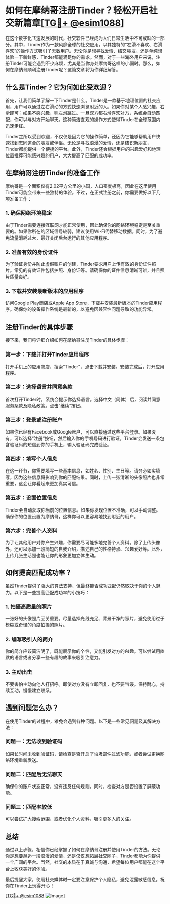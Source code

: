 # 如何在摩纳哥注册Tinder？轻松开启社交新篇章[[TG💪+ @esim1088](https://t.me/s/esim1088)]

在这个数字化飞速发展的时代，社交软件已经成为人们日常生活中不可或缺的一部分。其中，Tinder作为一款风靡全球的社交应用，以其独特的“左滑不喜欢、右滑喜欢”的操作方式吸引了无数用户。无论你是想寻找爱情、结交朋友，还是单纯想体验一下新鲜感，Tinder都能满足你的需求。然而，对于一些海外用户来说，注册Tinder可能会遇到不少麻烦，尤其是当你身处摩纳哥这样的小国时。那么，如何在摩纳哥顺利注册Tinder呢？这篇文章将为你详细解答。

## 什么是Tinder？它为何如此受欢迎？

首先，让我们简单了解一下Tinder是什么。Tinder是一款基于地理位置的社交应用，用户可以通过左右滑动的方式快速浏览附近的人。如果你对某个人感兴趣，右滑即可；如果不感兴趣，则左滑跳过。一旦双方都右滑喜欢对方，系统会自动匹配，你可以与对方开始聊天。这种简洁直观的操作方式使得Tinder在全球范围内迅速走红。

Tinder之所以受到欢迎，不仅仅是因为它的操作简单，还因为它能够帮助用户快速找到志同道合的朋友或伴侣。无论是寻找浪漫的爱情，还是结识新朋友，Tinder都能提供一个便捷的平台。此外，Tinder还会根据用户的兴趣爱好和地理位置推荐可能感兴趣的用户，大大提高了匹配的成功率。

## 在摩纳哥注册Tinder的准备工作

摩纳哥是一个面积仅有2.02平方公里的小国，人口密度极高，因此在这里使用Tinder可能会带来一些独特的体验。不过，在正式注册之前，你需要做好以下几项准备工作：

### 1. 确保网络环境稳定

由于Tinder需要连接互联网才能正常使用，因此确保你的网络环境稳定是至关重要的。如果你所在的区域信号较弱，建议使用Wi-Fi代替移动数据。同时，为了避免流量消耗过大，最好关闭后台运行的其他应用程序。

### 2. 准备有效的身份证件

为了验证身份并防止虚假账户的创建，Tinder要求用户上传有效的身份证件照片。常见的有效证件包括护照、身份证等。请确保你的证件信息清晰可辨，并且照片质量良好。

### 3. 下载并安装最新版本的应用程序

访问Google Play商店或Apple App Store，下载并安装最新版本的Tinder应用程序。确保你的设备操作系统是最新的，以避免因兼容性问题导致的功能异常。

## 注册Tinder的具体步骤

接下来，我们将详细介绍如何在摩纳哥注册Tinder的具体步骤：

### 第一步：下载并打开Tinder应用程序

打开手机上的应用商店，搜索“Tinder”，点击下载并安装。安装完成后，打开应用程序。

### 第二步：选择语言并同意条款

首次打开Tinder时，系统会提示你选择语言。选择中文（简体）后，阅读并同意服务条款及隐私政策。点击“继续”按钮。

### 第三步：登录或注册账户

如果你已经有Facebook或Google账户，可以直接通过这些平台登录。如果没有，可以选择“注册”按钮，然后输入你的手机号码进行验证。Tinder会发送一条包含验证码的短信到你的手机上，输入验证码完成验证。

### 第四步：填写个人信息

在这一环节，你需要填写一些基本信息，如姓名、性别、生日等。请务必如实填写，因为这些信息将影响到你的匹配结果。同时，上传一张清晰的头像照片也非常重要，这会让你看起来更加真实可信。

### 第五步：设置位置信息

Tinder会自动获取你当前的位置信息。如果你发现位置不准确，可以手动调整。确保你的位置设置为摩纳哥，这样你可以更容易地找到附近的用户。

### 第六步：完善个人资料

为了让其他用户对你产生兴趣，你需要尽可能多地完善个人资料。除了上传头像外，还可以添加一段简短的自我介绍，描述自己的性格特点、兴趣爱好等。此外，上传几张生活照也能让你的形象更加立体生动。

## 如何提高匹配成功率？

虽然Tinder提供了强大的算法支持，但最终能否成功匹配仍然取决于你的个人魅力。以下是一些提高匹配成功率的小技巧：

### 1. 拍摄高质量的照片

一张好的头像照片至关重要。尽量选择光线充足、背景干净的照片，避免使用过于模糊或奇怪的角度拍摄的照片。

### 2. 编写吸引人的简介

你的简介应该简洁明了，既能展示你的个性，又能引发对方的兴趣。可以尝试用幽默的语言或者分享一些有趣的故事来吸引注意力。

### 3. 主动出击

不要害怕主动向他人打招呼。即使对方没有立即回复，也不要气馁。保持耐心，持续互动，慢慢建立联系。

## 遇到问题怎么办？

在使用Tinder的过程中，难免会遇到各种问题。以下是一些常见问题及其解决方法：

### 问题一：无法收到验证码

如果长时间未收到验证码，请检查是否开启了垃圾邮件过滤功能，或者尝试更换网络环境重新发送。

### 问题二：匹配后无法聊天

确保你的账户状态正常，没有违反任何规则。同时，检查对方是否设置了屏蔽功能。

### 问题三：匹配率较低

可以尝试扩大搜索范围，或者优化个人资料，吸引更多人的关注。

## 总结

通过以上步骤，相信你已经掌握了如何在摩纳哥注册并使用Tinder的方法。无论你是想要邂逅一段浪漫的爱情，还是仅仅想拓展社交圈子，Tinder都能为你提供一个广阔的平台。当然，社交的本质在于真诚与沟通，希望每位用户都能在这个平台上收获美好的体验。

最后提醒大家，使用社交媒体时一定要注意保护个人隐私，避免泄露敏感信息。祝你在Tinder上玩得开心！

[[TG💪+ @esim1088](https://t.me/s/esim1088) ![Image](https://i.postimg.cc/4NQfJmqS/Snipaste-2025-05-13-00-14-12.png)]